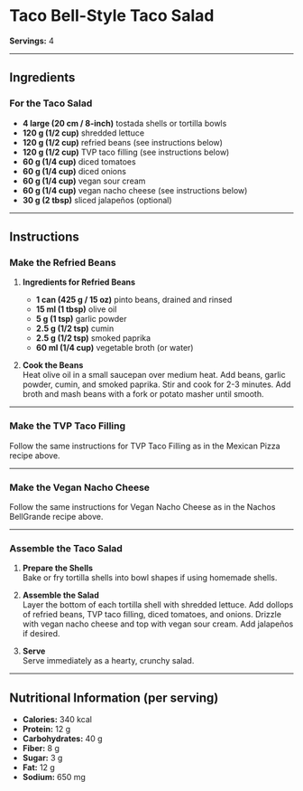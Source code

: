# Taco Bell-Style Taco Salad

**Servings:** 4

---

## Ingredients

### For the Taco Salad
- **4 large (20 cm / 8-inch)** tostada shells or tortilla bowls
- **120 g (1/2 cup)** shredded lettuce
- **120 g (1/2 cup)** refried beans (see instructions below)
- **120 g (1/2 cup)** TVP taco filling (see instructions below)
- **60 g (1/4 cup)** diced tomatoes
- **60 g (1/4 cup)** diced onions
- **60 g (1/4 cup)** vegan sour cream
- **60 g (1/4 cup)** vegan nacho cheese (see instructions below)
- **30 g (2 tbsp)** sliced jalapeños (optional)

---

## Instructions

### Make the Refried Beans
1. **Ingredients for Refried Beans**
   - **1 can (425 g / 15 oz)** pinto beans, drained and rinsed
   - **15 ml (1 tbsp)** olive oil
   - **5 g (1 tsp)** garlic powder
   - **2.5 g (1/2 tsp)** cumin
   - **2.5 g (1/2 tsp)** smoked paprika
   - **60 ml (1/4 cup)** vegetable broth (or water)

2. **Cook the Beans**  
   Heat olive oil in a small saucepan over medium heat. Add beans, garlic powder, cumin, and smoked paprika. Stir and cook for 2-3 minutes. Add broth and mash beans with a fork or potato masher until smooth.

---

### Make the TVP Taco Filling
Follow the same instructions for TVP Taco Filling as in the Mexican Pizza recipe above.

---

### Make the Vegan Nacho Cheese
Follow the same instructions for Vegan Nacho Cheese as in the Nachos BellGrande recipe above.

---

### Assemble the Taco Salad
1. **Prepare the Shells**  
   Bake or fry tortilla shells into bowl shapes if using homemade shells.

2. **Assemble the Salad**  
   Layer the bottom of each tortilla shell with shredded lettuce. Add dollops of refried beans, TVP taco filling, diced tomatoes, and onions. Drizzle with vegan nacho cheese and top with vegan sour cream. Add jalapeños if desired.

3. **Serve**  
   Serve immediately as a hearty, crunchy salad.

---

## Nutritional Information (per serving)
- **Calories:** 340 kcal  
- **Protein:** 12 g  
- **Carbohydrates:** 40 g  
- **Fiber:** 8 g  
- **Sugar:** 3 g  
- **Fat:** 12 g  
- **Sodium:** 650 mg  
